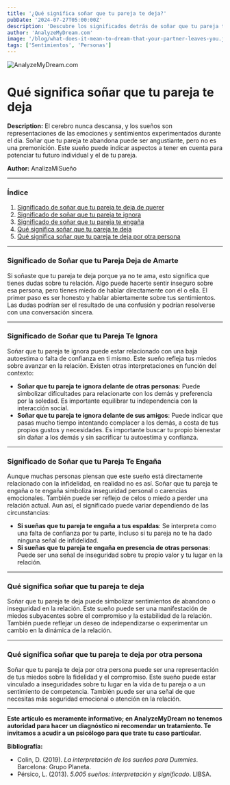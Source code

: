 ```yaml
---
title: '¿Qué significa soñar que tu pareja te deja?'
pubDate: '2024-07-27T05:00:00Z'
description: 'Descubre los significados detrás de soñar que tu pareja te deja, incluyendo dudas sobre la relación, inseguridades y el impacto en tu autoestima.'
author: 'AnalyzeMyDream.com'
image: '/blog/what-does-it-mean-to-dream-that-your-partner-leaves-you.jpeg'
tags: ['Sentimientos', 'Personas']
---
```


![AnalyzeMyDream.com](/blog/what-does-it-mean-to-dream-that-your-partner-leaves-you.jpeg)

# Qué significa soñar que tu pareja te deja

**Description:** El cerebro nunca descansa, y los sueños son representaciones de las emociones y sentimientos experimentados durante el día. Soñar que tu pareja te abandona puede ser angustiante, pero no es una premonición. Este sueño puede indicar aspectos a tener en cuenta para potenciar tu futuro individual y el de tu pareja.

**Author:** AnalizaMiSueño

---

### Índice

1. [Significado de soñar que tu pareja te deja de querer](#significado-de-sonar-que-tu-pareja-te-deja-de-querer)
2. [Significado de soñar que tu pareja te ignora](#significado-de-sonar-que-tu-pareja-te-ignora)
3. [Significado de soñar que tu pareja te engaña](#significado-de-sonar-que-tu-pareja-te-engaña)
4. [Qué significa soñar que tu pareja te deja](#que-significa-sonar-que-tu-pareja-te-deja)
5. [Qué significa soñar que tu pareja te deja por otra persona](#que-significa-soñar-que-tu-pareja-te-deja-por-otra)

---

### Significado de Soñar que tu Pareja Deja de Amarte

Si soñaste que tu pareja te deja porque ya no te ama, esto significa que tienes dudas sobre tu relación. Algo puede hacerte sentir inseguro sobre esa persona, pero tienes miedo de hablar directamente con él o ella. El primer paso es ser honesto y hablar abiertamente sobre tus sentimientos. Las dudas podrían ser el resultado de una confusión y podrían resolverse con una conversación sincera.

---

### Significado de Soñar que tu Pareja Te Ignora

Soñar que tu pareja te ignora puede estar relacionado con una baja autoestima o falta de confianza en ti mismo. Este sueño refleja tus miedos sobre avanzar en la relación. Existen otras interpretaciones en función del contexto:

- **Soñar que tu pareja te ignora delante de otras personas**: Puede simbolizar dificultades para relacionarte con los demás y preferencia por la soledad. Es importante equilibrar tu independencia con la interacción social.
- **Soñar que tu pareja te ignora delante de sus amigos**: Puede indicar que pasas mucho tiempo intentando complacer a los demás, a costa de tus propios gustos y necesidades. Es importante buscar tu propio bienestar sin dañar a los demás y sin sacrificar tu autoestima y confianza.

---

### Significado de Soñar que tu Pareja Te Engaña

Aunque muchas personas piensan que este sueño está directamente relacionado con la infidelidad, en realidad no es así. Soñar que tu pareja te engaña o te engaña simboliza inseguridad personal o carencias emocionales. También puede ser reflejo de celos o miedo a perder una relación actual. Aun así, el significado puede variar dependiendo de las circunstancias:

- **Si sueñas que tu pareja te engaña a tus espaldas**: Se interpreta como una falta de confianza por tu parte, incluso si tu pareja no te ha dado ninguna señal de infidelidad.
- **Si sueñas que tu pareja te engaña en presencia de otras personas**: Puede ser una señal de inseguridad sobre tu propio valor y tu lugar en la relación.

---

### Qué significa soñar que tu pareja te deja

Soñar que tu pareja te deja puede simbolizar sentimientos de abandono o inseguridad en la relación. Este sueño puede ser una manifestación de miedos subyacentes sobre el compromiso y la estabilidad de la relación. También puede reflejar un deseo de independizarse o experimentar un cambio en la dinámica de la relación.

---

### Qué significa soñar que tu pareja te deja por otra persona

Soñar que tu pareja te deja por otra persona puede ser una representación de tus miedos sobre la fidelidad y el compromiso. Este sueño puede estar vinculado a inseguridades sobre tu lugar en la vida de tu pareja o a un sentimiento de competencia. También puede ser una señal de que necesitas más seguridad emocional o atención en la relación.

---

**Este artículo es meramente informativo; en AnalyzeMyDream no tenemos autoridad para hacer un diagnóstico ni recomendar un tratamiento. Te invitamos a acudir a un psicólogo para que trate tu caso particular.**

**Bibliografía:**

- Colin, D. (2019). _La interpretación de los sueños para Dummies_. Barcelona: Grupo Planeta.
- Pérsico, L. (2013). _5.005 sueños: interpretación y significado_. LIBSA.